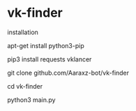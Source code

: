 # vk-finder

installation



apt-get install python3-pip

pip3 install requests vklancer

git clone github.com/Aaraxz-bot/vk-finder

cd vk-finder

python3 main.py
